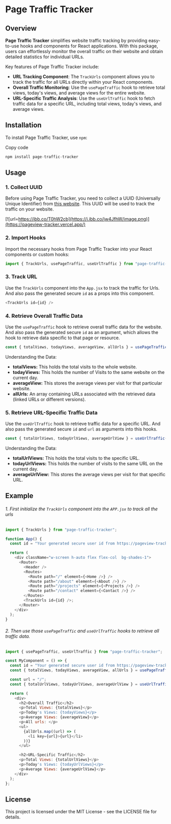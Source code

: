 # Page Traffic Tracker

## Overview

**Page Traffic Tracker** simplifies website traffic tracking by providing easy-to-use hooks and components for React applications. With this package, users can effortlessly monitor the overall traffic on their website and obtain detailed statistics for individual URLs.

Key features of Page Traffic Tracker include:

- **URL Tracking Component**: The `TrackUrls` component allows you to track the traffic for all URLs directly within your React components.
- **Overall Traffic Monitoring**: Use the `usePageTraffic` hook to retrieve total views, today's views, and average views for the entire website.
- **URL-Specific Traffic Analysis**: Use the `useUrlTraffic` hook to fetch traffic data for a specific URL, including total views, today's views, and average views.

## Installation

To install Page Traffic Tracker, use `npm`:

Copy code

```javascript
npm install page-traffic-tracker
```

## Usage

### 1. Collect UUID

Before using Page Traffic Tracker, you need to collect a UUID (Universally Unique Identifier) from [this website](https://pageview-tracker.vercel.app/). This UUID will be used to track the traffic on your website.

[![url=https://ibb.co/T0hW2cb](https://i.ibb.co/jw4JfhW/image.png)](https://pageview-tracker.vercel.app/)

### 2. Import Hooks

Import the necessary hooks from Page Traffic Tracker into your React components or custom hooks:

```javascript
import { TrackUrls, usePageTraffic, useUrlTraffic } from "page-traffic-tracker";
```

### 3. Track URL

Use the `TrackUrls` component into the `App.jsx` to track the traffic for Urls. And also pass the generated secure `id` as a props into this component.

```javascript
<TrackUrls id={id} />
```

### 4. Retrieve Overall Traffic Data

Use the `usePageTraffic` hook to retrieve overall traffic data for the website. And also pass the generated secure `id` as an argument, which allows the hook to retrieve data specific to that page or resource.

```javascript
const { totalViews, todayViews, averageView, allUrls } = usePageTraffic(id);
```

Understanding the Data:

- **totalViews:** This holds the total visits to the whole website.
- **todayViews:** This holds the number of Visits to the same website on the current day.
- **averageView:** This stores the average views per visit for that particular website.
- **allUrls:** An array containing URLs associated with the retrieved data (linked URLs or different versions).

### 5. Retrieve URL-Specific Traffic Data

Use the `useUrlTraffic` hook to retrieve traffic data for a specific URL. And also pass the generated secure `id` and `url` as arguments into this hooks.

```javascript
const { totalUrlViews, todayUrlViews, averageUrlView } = useUrlTraffic(id, url);
```
Understanding the Data:

- **totalUrlViews:** This holds the total visits to the specific URL.
- **todayUrlViews:** This holds the number of visits to the same URL on the current day.
- **averageUrlView:** This stores the average views per visit for that specific URL.

## Example

###### 1. First initialize the `TrackUrls` component into the `APP.jsx` to track all the urls

```javascript
import { TrackUrls } from "page-traffic-tracker";

function App() {
  const id = "Your generated secure user id from https://pageview-tracker.vercel.app/";

  return (
    <div className="w-screen h-auto flex flex-col  bg-shades-1">
      <Router>
        <Header />
        <Routes>
          <Route path="/" element={<Home />} />
          <Route path="/about" element={<About />} />
          <Route path="/projects" element={<Projects />} />
          <Route path="/contact" element={<Contact />} />
        </Routes>
        <TrackUrls id={id} />;
      </Router>
    </div>
  );
}
```

###### 2. Then use those `usePageTraffic` and `useUrlTraffic` hooks to retrieve all traffic data.

```javascript
import { usePageTraffic, useUrlTraffic } from "page-traffic-tracker";

const MyComponent = () => {
  const id = "Your generated secure user id from https://pageview-tracker.vercel.app/";
  const { totalViews, todayViews, averageView, allUrls } = usePageTraffic( id );

  const url = "/";
  const { totalUrlViews, todayUrlViews, averageUrlView } = useUrlTraffic( id, url );

  return (
    <div>
      <h2>Overall Traffic</h2>
      <p>Total Views: {totalViews}</p>
      <p>Today's Views: {todayViews}</p>
      <p>Average Views: {averageView}</p>
      <p>All urls: </p>
      <ul>
        {allUrls.map((url) => (
          <li key={url}>{url}</li>
        ))}
      </ul>

      <h2>URL-Specific Traffic</h2>
      <p>Total Views: {totalUrlViews}</p>
      <p>Today's Views: {todayUrlViews}</p>
      <p>Average Views: {averageUrlView}</p>
    </div>
  );
};
```

## License

This project is licensed under the MIT License - see the LICENSE file for details.

